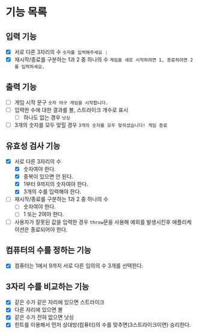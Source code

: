 # 기능 목록

## 입력 기능

- [x] 서로 다른 3자리의 수 `숫자를 입력해주세요 : `
- [x] 재시작/종료를 구분하는 1과 2 중 하나의 수 `게임을 새로 시작하려면 1, 종료하려면 2를 입력하세요.`

## 출력 기능

- [ ] 게임 시작 문구 `숫자 야구 게임을 시작합니다.`
- [ ] 입력한 수에 대한 결과를 볼, 스트라이크 개수로 표시
  - [ ] 하나도 없는 경우 `낫싱`
- [ ] 3개의 숫자를 모두 맞힐 경우 `3개의 숫자를 모두 맞히셨습니다! 게임 종료`

## 유효성 검사 기능

- [x] 서로 다른 3자리의 수
  - [x] 숫자여야 한다.
  - [x] 중복이 있으면 안 된다.
  - [x] 1부터 9까지의 숫자여야 한다.
  - [x] 3개의 수를 입력해야 한다.
- [ ] 재시작/종료를 구분하는 1과 2 중 하나의 수
  - [ ] 숫자여야 한다.
  - [ ] 1 또는 2여야 한다.
- [ ] 사용자가 잘못된 값을 입력한 경우 `throw`문을 사용해 예외를 발생시킨후 애플리케이션은 종료되어야 한다.

## 컴퓨터의 수를 정하는 기능

- [x] 컴퓨터는 1에서 9까지 서로 다른 임의의 수 3개를 선택한다.

## 3자리 수를 비교하는 기능

- [x] 같은 수가 같은 자리에 있으면 스트라이크
- [x] 다른 자리에 있으면 볼
- [x] 같은 수가 전혀 없으면 낫싱
- [x] 힌트를 이용해서 먼저 상대방(컴퓨터)의 수를 맞추면(3스트라이크이면) 승리한다.
